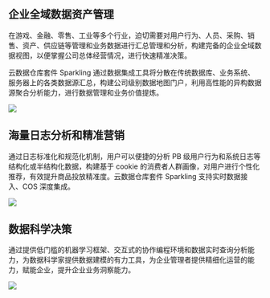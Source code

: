 
## 企业全域数据资产管理
在游戏、金融、零售、工业等多个行业，迫切需要对用户行为、人员、采购、销售、资产、供应链等管理和业务数据进行汇总管理和分析，构建完备的企业全域数据视图，以便掌握公司总体经营情况，进行快速精准决策。

云数据仓库套件 Sparkling 通过数据集成工具将分散在传统数据库、业务系统、服务器上的各类数据源汇总，构建公司级别数据地图门户，利用高性能的异构数据源聚合分析能力，进行数据管理和业务价值提炼。

![](https://main.qcloudimg.com/raw/2a896720a1e487f5055aa8ad2e6aec1c.png)

## 海量日志分析和精准营销
通过日志标准化和规范化机制，用户可以便捷的分析 PB 级用户行为和系统日志等结构化或半结构化数据，构建基于 cookie 的消费者人群画像，对用户进行个性化推荐，有效提升商品投放精准度。云数据仓库套件 Sparkling 支持实时数据接入、COS 深度集成。

![](https://main.qcloudimg.com/raw/3e3c04962292bc250c89ea31fc79ea76.png)

## 数据科学决策
通过提供低门槛的机器学习框架、交互式的协作编程环境和数据实时查询分析能力，为数据科学家提供数据建模的有力工具，为企业管理者提供精细化运营的能力，赋能企业，提升企业业务洞察能力。

![](https://main.qcloudimg.com/raw/7888bc0f2701d52ce5e60476c7520d99.png)
 
 
